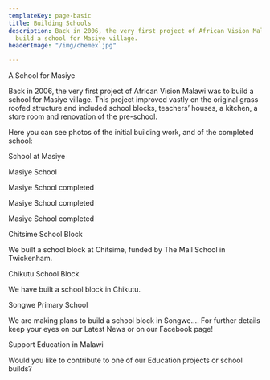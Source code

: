 ```yaml
---
templateKey: page-basic
title: Building Schools
description: Back in 2006, the very first project of African Vision Malawi was to
  build a school for Masiye village.
headerImage: "/img/chemex.jpg"

---
```

A School for Masiye

Back in 2006, the very first project of African Vision Malawi was to build a school for Masiye village. This project improved vastly on the original grass roofed structure and included school blocks, teachers’ houses, a kitchen, a store room and renovation of the pre-school.

Here you can see photos of the initial building work, and of the completed school:

School at Masiye

Masiye School

Masiye School completed

Masiye School completed

Masiye School completed

Chitsime School Block

We built a school block at Chitsime, funded by The Mall School in Twickenham.

Chikutu School Block

We have built a school block in Chikutu.

Songwe Primary School

We are making plans to build a school block in Songwe…. For further details keep your eyes on our Latest News or on our Facebook page!

Support Education in Malawi

Would you like to contribute to one of our Education projects or school builds?
